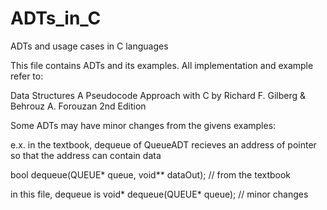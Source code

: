 # ADTs_in_C
ADTs and usage cases in C languages

This file contains ADTs and its examples. 
All implementation and example refer to:

Data Structures A Pseudocode Approach with C by Richard F. Gilberg & Behrouz A. Forouzan 2nd Edition

Some ADTs may have minor changes from the givens examples:

e.x. in the textbook, dequeue of QueueADT recieves an address of pointer so that the address can contain data


bool dequeue(QUEUE* queue, void** dataOut); // from the textbook

in this file, dequeue is 
void* dequeue(QUEUE* queue); // minor changes
